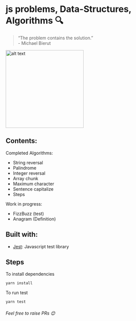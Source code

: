 # js problems, Data-Structures, Algorithms :mag:

> “The problem contains the solution.” <br /> - Michael Bierut

<img src="https://octodex.github.com/images/labtocat.png" alt="alt text" width="250">

## Contents:

Completed Algorithms:

- String reversal
- Palindrome
- Integer reversal
- Array chunk
- Maximum character
- Sentence capitalize
- Steps

Work in progress:

- FizzBuzz (test)
- Anagram (Definition)

## Built with:

- [Jest](https://jestjs.io/): Javascript test library

## Steps

To install dependencies

```bash
yarn install
```

To run test

```bash
yarn test
```

###### _Feel free to raise PRs_ :blush:
